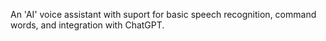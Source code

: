 An 'AI' voice assistant with suport for basic speech recognition, command words, and integration with ChatGPT.
